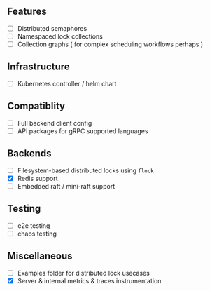 ## Features

- [ ] Distributed semaphores
- [ ] Namespaced lock collections
- [ ] Collection graphs ( for complex scheduling workflows perhaps )

## Infrastructure

- [ ] Kubernetes controller / helm chart

## Compatiblity

- [ ] Full backend client config
- [ ] API packages for gRPC supported languages

## Backends

- [ ] Filesystem-based distributed locks using `flock`
- [x] Redis support
- [ ] Embedded raft / mini-raft support

## Testing

- [ ] e2e testing
- [ ] chaos testing

## Miscellaneous

- [ ] Examples folder for distributed lock usecases
- [x] Server & internal metrics & traces instrumentation
